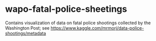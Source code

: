 # wapo-fatal-police-sheetings
Contains visualization of data on fatal police shootings collected by the Washington Post; see https://www.kaggle.com/mrmorj/data-police-shootings/metadata
